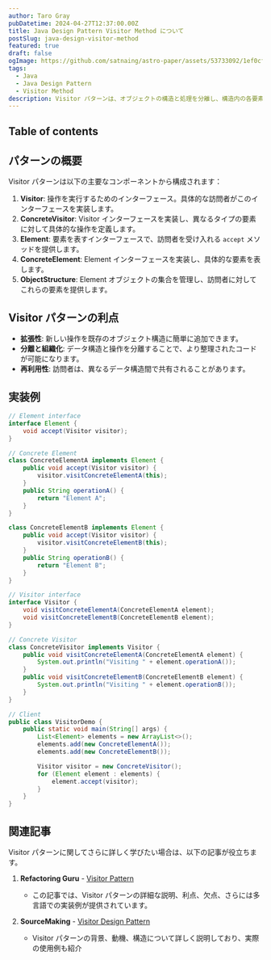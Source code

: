 ```yaml
---
author: Taro Gray
pubDatetime: 2024-04-27T12:37:00.00Z
title: Java Design Pattern Visitor Method について
postSlug: java-design-visitor-method
featured: true
draft: false
ogImage: https://github.com/satnaing/astro-paper/assets/53733092/1ef0cf03-8137-4d67-ac81-84a032119e3a
tags:
  - Java
  - Java Design Pattern
  - Visitor Method
description: Visitor パターンは、オブジェクトの構造と処理を分離し、構造内の各要素に対して特定の操作を行うことができるデザインパターンです。このパターンは、オブジェクト構造のクラスに変更を加えずに新しい操作を簡単に追加できるという点で非常に有効です。特に、異なる型の要素に対して異なる操作を行う必要がある複雑なオブジェクトコレクションを扱う場合に適しています。
---
```


## Table of contents

## パターンの概要

Visitor パターンは以下の主要なコンポーネントから構成されます：

1. **Visitor**: 操作を実行するためのインターフェース。具体的な訪問者がこのインターフェースを実装します。
2. **ConcreteVisitor**: Visitor インターフェースを実装し、異なるタイプの要素に対して具体的な操作を定義します。
3. **Element**: 要素を表すインターフェースで、訪問者を受け入れる `accept` メソッドを提供します。
4. **ConcreteElement**: Element インターフェースを実装し、具体的な要素を表します。
5. **ObjectStructure**: Element オブジェクトの集合を管理し、訪問者に対してこれらの要素を提供します。

## Visitor パターンの利点

- **拡張性**: 新しい操作を既存のオブジェクト構造に簡単に追加できます。
- **分離と組織化**: データ構造と操作を分離することで、より整理されたコードが可能になります。
- **再利用性**: 訪問者は、異なるデータ構造間で共有されることがあります。

## 実装例

```java
// Element interface
interface Element {
    void accept(Visitor visitor);
}

// Concrete Element
class ConcreteElementA implements Element {
    public void accept(Visitor visitor) {
        visitor.visitConcreteElementA(this);
    }
    public String operationA() {
        return "Element A";
    }
}

class ConcreteElementB implements Element {
    public void accept(Visitor visitor) {
        visitor.visitConcreteElementB(this);
    }
    public String operationB() {
        return "Element B";
    }
}

// Visitor interface
interface Visitor {
    void visitConcreteElementA(ConcreteElementA element);
    void visitConcreteElementB(ConcreteElementB element);
}

// Concrete Visitor
class ConcreteVisitor implements Visitor {
    public void visitConcreteElementA(ConcreteElementA element) {
        System.out.println("Visiting " + element.operationA());
    }
    public void visitConcreteElementB(ConcreteElementB element) {
        System.out.println("Visiting " + element.operationB());
    }
}

// Client
public class VisitorDemo {
    public static void main(String[] args) {
        List<Element> elements = new ArrayList<>();
        elements.add(new ConcreteElementA());
        elements.add(new ConcreteElementB());

        Visitor visitor = new ConcreteVisitor();
        for (Element element : elements) {
            element.accept(visitor);
        }
    }
}
```

## 関連記事

Visitor パターンに関してさらに詳しく学びたい場合は、以下の記事が役立ちます。

1. **Refactoring Guru** - [Visitor Pattern](https://refactoring.guru/design-patterns/visitor)

   - この記事では、Visitor パターンの詳細な説明、利点、欠点、さらには多言語での実装例が提供されています。

2. **SourceMaking** - [Visitor Design Pattern](https://sourcemaking.com/design_patterns/visitor)
   - Visitor パターンの背景、動機、構造について詳しく説明しており、実際の使用例も紹介

